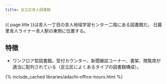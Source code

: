 ```yaml
---
title: 足立区舎人図書館
---
```


{{ page.title }}は舎人一丁目の舎人地域学習センター二階にある図書館だ。
日暮里舎人ライナー舎人駅の東側に位置する。

## 特徴

* ワンフロア型図書館。受付カウンター、新聞雑誌コーナー、書架、閲覧席が適当に配列されている（足立区によくあるタイプの図書館構成）。

{% include_cached libraries/adachi-office-hours.html %}
